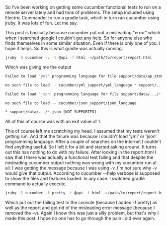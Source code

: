 So I've been working on getting some cucumber functional tests to run on a remote server lately and had tons of problems. The setup included using Electric Commander to run a gradle task, which in turn ran cucumber using jruby. It was lots of fun. Let me say.

This post is basically because cucumber put out a misleading "error" which when I searched google I couldn't get any help.  So for anyone else who finds themselves in some similar situation. Even if there is only one of you. I hope it helps. So this is what gradle was actually running.

```bash
jruby -S cucumber -v -t @api -f html -o/path/to/report/report.html
```

Which was giving me the output

```bash
Failed to load 'yml' programming language for file support/data/ap_atom_success.yml: 

no such file to load -- cucumber/yml_support/yml_language * support/.../*.yml [NOT SUPPORTED]

Failed to load 'json' programming language for file support/data/.../*.json: 

no such file to load -- cucumber/json_support/json_language  

* support/data/.../*.json [NOT SUPPORTED]
```

All of this of course was with an exit value of 1.

This of course left me scratching my head. I assumed that my tests weren't getting run. And that the failure was because I couldn't load 'yml' or 'json' programming language.  After a couple of searches on the internet I couldn't find anything useful.  So I left it for a bit and started asking around.  It turns out this has nothing to do with my failure. After looking in the report.html I saw that I there was actually a functional test failing and that despite the misleading cucumber output nothing was wrong with my cucumber run at all. I was getting the message because I was using -v. I'm not sure why -v would give that output.  According to cucumber --help verbose is supposed to show the files and features loaded. In any case. I switched gradle command to actually execute.

```bash
jruby -S cucumber -f pretty -t @api -f html -o/path/to/report/report.html
```

Which put out the failing test to the console (because I added -f pretty) as well as the report and got rid of the misleading error message (because I removed the -v).  Again I know this was just a silly problem, but that's why I made this post. I hope no one has to go through the pain I did ever again.